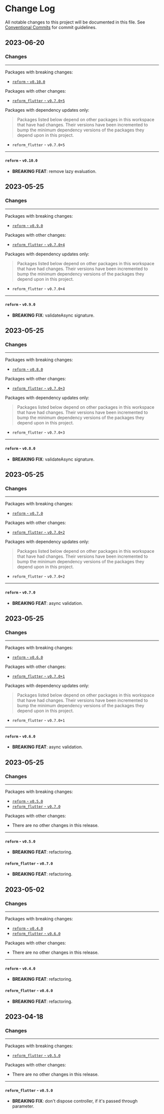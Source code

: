 # Change Log

All notable changes to this project will be documented in this file.
See [Conventional Commits](https://conventionalcommits.org) for commit guidelines.

## 2023-06-20

### Changes

---

Packages with breaking changes:

 - [`reform` - `v0.10.0`](#reform---v0100)

Packages with other changes:

 - [`reform_flutter` - `v0.7.0+5`](#reform_flutter---v0705)

Packages with dependency updates only:

> Packages listed below depend on other packages in this workspace that have had changes. Their versions have been incremented to bump the minimum dependency versions of the packages they depend upon in this project.

 - `reform_flutter` - `v0.7.0+5`

---

#### `reform` - `v0.10.0`

 - **BREAKING** **FEAT**: remove lazy evaluation.


## 2023-05-25

### Changes

---

Packages with breaking changes:

 - [`reform` - `v0.9.0`](#reform---v090)

Packages with other changes:

 - [`reform_flutter` - `v0.7.0+4`](#reform_flutter---v0704)

Packages with dependency updates only:

> Packages listed below depend on other packages in this workspace that have had changes. Their versions have been incremented to bump the minimum dependency versions of the packages they depend upon in this project.

 - `reform_flutter` - `v0.7.0+4`

---

#### `reform` - `v0.9.0`

 - **BREAKING** **FIX**: validateAsync signature.


## 2023-05-25

### Changes

---

Packages with breaking changes:

 - [`reform` - `v0.8.0`](#reform---v080)

Packages with other changes:

 - [`reform_flutter` - `v0.7.0+3`](#reform_flutter---v0703)

Packages with dependency updates only:

> Packages listed below depend on other packages in this workspace that have had changes. Their versions have been incremented to bump the minimum dependency versions of the packages they depend upon in this project.

 - `reform_flutter` - `v0.7.0+3`

---

#### `reform` - `v0.8.0`

 - **BREAKING** **FIX**: validateAsync signature.


## 2023-05-25

### Changes

---

Packages with breaking changes:

 - [`reform` - `v0.7.0`](#reform---v070)

Packages with other changes:

 - [`reform_flutter` - `v0.7.0+2`](#reform_flutter---v0702)

Packages with dependency updates only:

> Packages listed below depend on other packages in this workspace that have had changes. Their versions have been incremented to bump the minimum dependency versions of the packages they depend upon in this project.

 - `reform_flutter` - `v0.7.0+2`

---

#### `reform` - `v0.7.0`

 - **BREAKING** **FEAT**: async validation.


## 2023-05-25

### Changes

---

Packages with breaking changes:

 - [`reform` - `v0.6.0`](#reform---v060)

Packages with other changes:

 - [`reform_flutter` - `v0.7.0+1`](#reform_flutter---v0701)

Packages with dependency updates only:

> Packages listed below depend on other packages in this workspace that have had changes. Their versions have been incremented to bump the minimum dependency versions of the packages they depend upon in this project.

 - `reform_flutter` - `v0.7.0+1`

---

#### `reform` - `v0.6.0`

 - **BREAKING** **FEAT**: async validation.


## 2023-05-25

### Changes

---

Packages with breaking changes:

 - [`reform` - `v0.5.0`](#reform---v050)
 - [`reform_flutter` - `v0.7.0`](#reform_flutter---v070)

Packages with other changes:

 - There are no other changes in this release.

---

#### `reform` - `v0.5.0`

 - **BREAKING** **FEAT**: refactoring.

#### `reform_flutter` - `v0.7.0`

 - **BREAKING** **FEAT**: refactoring.


## 2023-05-02

### Changes

---

Packages with breaking changes:

 - [`reform` - `v0.4.0`](#reform---v040)
 - [`reform_flutter` - `v0.6.0`](#reform_flutter---v060)

Packages with other changes:

 - There are no other changes in this release.

---

#### `reform` - `v0.4.0`

 - **BREAKING** **FEAT**: refactoring.

#### `reform_flutter` - `v0.6.0`

 - **BREAKING** **FEAT**: refactoring.


## 2023-04-18

### Changes

---

Packages with breaking changes:

 - [`reform_flutter` - `v0.5.0`](#reform_flutter---v050)

Packages with other changes:

 - There are no other changes in this release.

---

#### `reform_flutter` - `v0.5.0`

 - **BREAKING** **FIX**: don't dispose controller, if it's passed through parameter.

